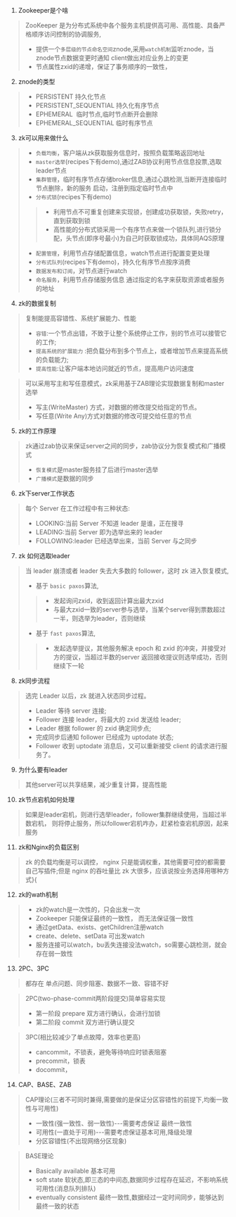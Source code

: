 1. Zookeeper是个啥
> ZooKeeper 是为分布式系统中各个服务主机提供高可用、高性能、具备严格顺序访问控制的协调服务,
>- 提供一个`多层级的节点命名空间`znode,采用`watch机制`监听znode，当znode节点数据变更时通知
client做出对应业务上的变更
>- 节点属性zxid的递增，保证了事务顺序的一致性，
2. znode的类型
>- PERSISTENT 持久化节点
>- PERSISTENT_SEQUENTIAL 持久化有序节点
>- EPHEMERAL 	临时节点,临时节点断开会删除
>- EPHEMERAL_SEQUENTIAL	临时有序节点

3. zk可以用来做什么
>- `负载均衡`，客户端从zk获取服务信息时，按照负载策略返回地址
>- `master选举`(recipes下有demo),通过ZAB协议利用节点信息投票,选取leader节点
>- `集群管理`，临时有序节点存储broker信息,通过心跳检测,当断开连接临时节点删除，新的服务
启动，注册到指定临时节点中
>- `分布式锁`(recipes下有demo)
>>- 利用节点不可重复创建来实现锁，创建成功获取锁，失败retry，直到获取到锁
>>- 高性能的分布式锁采用一个有序节点来做一个锁队列,进行锁分配，头节点(即序号最小)为自己时获取锁成功，具体同AQS原理
>- `配置管理`，利用节点存储配置信息，watch节点进行配置变更处理
>- `分布式队列`(recipes下有demo)，持久化有序节点按序消费
>- `数据发布和订阅`，对节点进行watch
>- `命名服务`，利用节点存储服务信息 通过指定的名字来获取资源或者服务的地址

4. zk的数据复制
> 复制能提高容错性、系统扩展能力、性能
>- `容错`:一个节点出错，不致于让整个系统停止工作，别的节点可以接管它的工作;
>- `提高系统的扩展能力` :把负载分布到多个节点上，或者增加节点来提高系统的负载能力;
>- `提高性能`:让客户端本地访问就近的节点，提高用户访问速度

>可以采用写主和写任意模式，zk采用基于ZAB理论实现数据复制和master选举
>- 写主(WriteMaster) 方式，对数据的修改提交给指定的节点。
>- 写任意(Write Any)方式对数据的修改可提交给任意的节点
5. zk的工作原理
> zk通过zab协议来保证server之间的同步，zab协议分为恢复模式和广播模式
>- `恢复模式`是master服务挂了后进行master选举
>- `广播模式`是数据的同步

6. zk下server工作状态
>每个 Server 在工作过程中有三种状态:
>- LOOKING:当前 Server 不知道 leader 是谁，正在搜寻
>- LEADING:当前 Server 即为选举出来的 leader
>- FOLLOWING:leader 已经选举出来，当前 Server 与之同步

7. zk 如何选取leader
> 当 leader 崩溃或者 leader 失去大多数的 follower，这时 zk 进入恢复模式,
>- 基于 `basic paxos`算法,
>>+ 发起询问zxid，收到返回计算出最大zxid
>>+ 与最大zxid一致的server参与选举，当某个server得到票数超过一半，则选举为leader，否则继续
>- 基于 `fast paxos`算法,
>>+ 发起选举提议，其他服务解决 epoch 和 zxid 的冲突，并接受对方的提议，当超过半数的server
返回接收提议则选举成功，否则继续下一轮

8. zk同步流程
> 选完 Leader 以后，zk 就进入状态同步过程。
>- Leader 等待 server 连接;
>- Follower 连接 leader，将最大的 zxid 发送给 leader;
>- Leader 根据 follower 的 zxid 确定同步点;
>- 完成同步后通知 follower 已经成为 uptodate 状态;
>- Follower 收到 uptodate 消息后，又可以重新接受 client 的请求进行服务了。

9. 为什么要有leader
> 其他server可以共享结果，减少重复计算，提高性能

10. zk节点宕机如何处理
> 如果是leader宕机，则进行选举leader，follower集群继续使用，当超过半数宕机，
则将停止服务，所以follower宕机咋办，赶紧检查宕机原因，起来服务

11. zk和Nginx的负载区别
> zk 的负载均衡是可以调控，
nginx 只是能调权重，其他需要可控的都需要自己写插件;但是 nginx 的吞吐量比 zk 大很多，应该说按业务选择用哪种方式}{

12. zk的wath机制
>- zk的watch是一次性的，只会出发一次
>- Zookeeper 只能保证最终的一致性， 而无法保证强一致性
>- 通过getData、exists、getChildren注册watch
>- create、delete、setData 可出发watch
>- 服务连接可以watch，bu丢失连接没法watch，so需要心跳检测，就会存在弱一致性

13. 2PC、3PC
>都存在 单点问题、同步阻塞、数据不一致、容错不好

> 2PC(two-phase-commit两阶段提交)简单容易实现
>- 第一阶段 prepare 双方进行确认，会进行加锁
>- 第二阶段 commit 双方进行确认提交

> 3PC(相比较减少了单点故障，效率也更高)
>- cancommit，不锁表，避免等待响应时锁表阻塞
>- precommit，锁表
>- docommit，
14. CAP、BASE、ZAB
> CAP理论(三者不可同时兼得,需要做的是保证分区容错性的前提下,均衡一致性与可用性)
>- 一致性(强一致性、弱一致性)---需要考虑保证 最终一致性
>- 可用性(一直处于可用)---需要考虑保证基本可用,降级处理
>- 分区容错性(不出现网络分区现象)

> BASE理论
>- Basically available 基本可用
>- soft state 软状态,即三态的中间态,数据同步过程存在延迟，不影响系统可用性(消息队列排队)
>- eventually consistent 最终一致性,数据经过一定时间同步，能够达到最终一致的状态